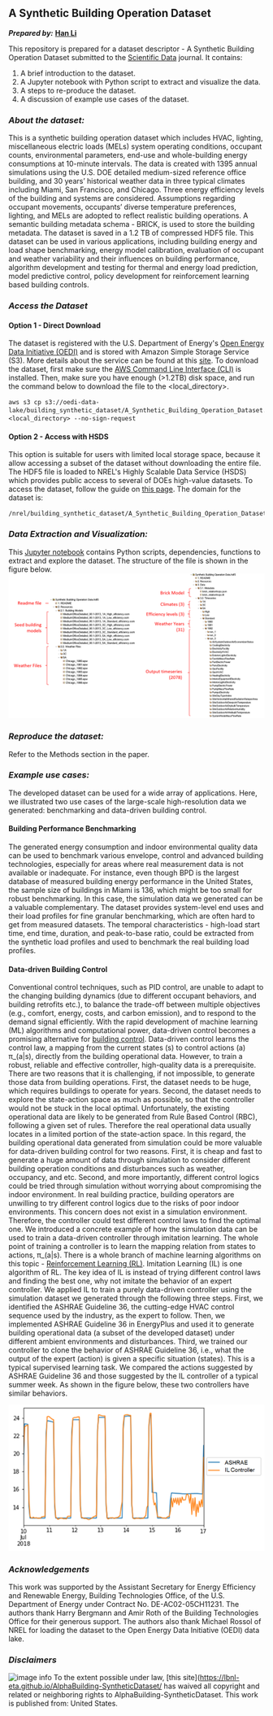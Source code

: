 ## A Synthetic Building Operation Dataset

***Prepared by:*** [**Han Li**](https://github.com/tsbyq)

This repository is prepared for a dataset descriptor - A Synthetic Building Operation Dataset submitted to the [Scientific Data](https://www.nature.com/sdata/) journal. It contains:
1. A brief introduction to the dataset.
2. A Jupyter notebook with Python script to extract and visualize the data.
3. A steps to re-produce the dataset.
3. A discussion of example use cases of the dataset. 



### ***About the dataset:***

This is a synthetic building operation dataset which includes HVAC, lighting, miscellaneous electric loads (MELs) system operating conditions, occupant counts, environmental parameters, end-use and whole-building energy consumptions at 10-minute intervals. The data is created with 1395 annual simulations using the U.S. DOE detailed medium-sized reference office building, and 30 years’ historical weather data in three typical climates including Miami, San Francisco, and Chicago. Three energy efficiency levels of the building and systems are considered. Assumptions regarding occupant movements, occupants’ diverse temperature preferences, lighting, and MELs are adopted to reflect realistic building operations. A semantic building metadata schema - BRICK, is used to store the building metadata. The dataset is saved in a 1.2 TB of compressed HDF5 file. This dataset can be used in various applications, including building energy and load shape benchmarking, energy model calibration, evaluation of occupant and weather variability and their influences on building performance, algorithm development and testing for thermal and energy load prediction, model predictive control, policy development for reinforcement learning based building controls.


### ***Access the Dataset***
#### Option 1 - Direct Download
The dataset is registered with the U.S. Department of Energy's [Open Energy Data Initiative (OEDI)](https://data.openei.org/) and is stored with Amazon Simple Storage Service (S3). More details about the service can be found at this [site](https://registry.opendata.aws/oedi-data-lake/). To download the dataset, first make sure the [AWS Command Line Interface (CLI)](https://aws.amazon.com/cli/) is installed. Then, make sure you have enough (>1.2TB) disk space, and run the command below to download the file to the <local_directory\>.
```
aws s3 cp s3://oedi-data-lake/building_synthetic_dataset/A_Synthetic_Building_Operation_Dataset.h5 <local_directory> --no-sign-request
```

#### Option 2 - Access with HSDS 
This option is suitable for users with limited local storage space, because it allow accessing a subset of the dataset without downloading the entire file. The HDF5 file is loaded to NREL's Highly Scalable Data Service (HSDS) which provides public access to several of DOEs high-value datasets. To access the dataset, follow the guide on [this page](https://github.com/nrel/hsds-examples). The domain for the dataset is:
```
/nrel/building_synthetic_dataset/A_Synthetic_Building_Operation_Dataset.h5
```

### ***Data Extraction and Visualization:***

This [Jupyter notebook](https://github.com/tsbyq/AlphaBuilding-A-Synthetic-Building-Operation-Dataset/blob/gh-pages/A%20Synthetic%20Operation%20Dataset.ipynb) contains Python scripts, dependencies, functions to extract and explore the dataset. The structure of the file is shown in the figure below.
![image info](https://raw.githubusercontent.com/LBNL-ETA/AlphaBuilding-SyntheticDataset/gh-pages/file_structure.png)

### ***Reproduce the dataset:***
Refer to the Methods section in the paper. 


### ***Example use cases:***
The developed dataset can be used for a wide array of applications. Here, we illustrated two use cases of the large-scale high-resolution data we generated: benchmarking and data-driven building control.

#### Building Performance Benchmarking
The generated energy consumption and indoor environmental quality data can be used to benchmark various envelope, control and advanced building technologies, especially for areas where real measurement data is not available or inadequate. For instance, even though BPD is the largest database of measured building energy performance in the United States, the sample size of buildings in Miami is 136, which might be too small for robust benchmarking. In this case, the simulation data we generated can be a valuable complementary. The dataset provides system-level end uses and their load profiles for fine granular benchmarking, which are often hard to get from measured datasets. The temporal characteristics - high-load start time, end time, duration, and peak-to-base ratio, could be extracted from the synthetic load profiles and used to benchmark the real building load profiles.


#### Data-driven Building Control
Conventional control techniques, such as PID control, are unable to adapt to the changing building dynamics (due to different occupant behaviors, and building retrofits etc.), to balance the trade-off between multiple objectives (e.g., comfort, energy, costs, and carbon emission), and to respond to the demand signal efficiently. With the rapid development of machine learning (ML) algorithms and computational power, data-driven control becomes a promising alternative for [building control][1]. 
Data-driven control learns the control law, a mapping from the current states (s) to control actions (a) π_(a|s), directly from the building operational data. However, to train a robust, reliable and effective controller, high-quality data is a prerequisite. There are two reasons that it is challenging, if not impossible, to generate those data from building operations. First, the dataset needs to be huge, which requires buildings to operate for years. Second, the dataset needs to explore the state-action space as much as possible, so that the controller would not be stuck in the local optimal. Unfortunately, the existing operational data are likely to be generated from Rule Based Control (RBC), following a given set of rules. Therefore the real operational data usually locates in a limited portion of the state-action space. In this regard, the building operational data generated from simulation could be more valuable for data-driven building control for two reasons. First, it is cheap and fast to generate a huge amount of data through simulation to consider different building operation conditions and disturbances such as weather, occupancy, and etc. Second, and more importantly, different control logics could be tried through simulation without worrying about compromising the indoor environment. In real building practice, building operators are unwilling to try different control logics due to the risks of poor indoor environments. This concern does not exist in a simulation environment. Therefore, the controller could test different control laws to find the optimal one. 
We introduced a concrete example of how the simulation data can be used to train a data-driven controller through imitation learning. The whole point of training a controller is to learn the mapping relation from states to actions, π_(a|s). There is a whole branch of machine learning algorithms on this topic - [Reinforcement Learning (RL)][2]. Imitation Learning (IL) is one algorithm of RL. The key idea of IL is instead of trying different control laws and finding the best one, why not imitate the behavior of an expert controller. We applied IL to train a purely data-driven controller using the simulation dataset we generated through the following three steps. First, we identified the ASHRAE Guideline 36, the cutting-edge HVAC control sequence used by the industry, as the expert to follow. Then, we implemented ASHRAE Guideline 36 in EnergyPlus and used it to generate building operational data (a subset of the developed dataset) under different ambient environments and disturbances. Third, we trained our controller to clone the behavior of ASHRAE Guideline 36, i.e., what the output of the expert (action) is given a specific situation (states). This is a typical supervised learning task. We compared the actions suggested by ASHRAE Guideline 36 and those suggested by the IL controller of a typical summer week. As shown in the figure below, these two controllers have similar behaviors. 

![image info](https://raw.githubusercontent.com/LBNL-ETA/AlphaBuilding-SyntheticDataset/gh-pages/example.png)

[1]: https://www.sciencedirect.com/science/article/pii/S0378778819337879

[2]: https://www.sciencedirect.com/science/article/abs/pii/S0306261920305481


### ***Acknowledgements***
This work was supported by the Assistant Secretary for Energy Efficiency and Renewable Energy, Building Technologies Office, of the U.S. Department of Energy under Contract No. DE-AC02-05CH11231. The authors thank Harry Bergmann and Amir Roth of the Building Technologies Office for their generous support. The authors also thank Michael Rossol of NREL for loading the dataset to the Open Energy Data Initiative (OEDI) data lake.

### ***Disclaimers***
![image info](https://licensebuttons.net/p/zero/1.0/88x31.png) To the extent possible under law, [this site](https://lbnl-eta.github.io/AlphaBuilding-SyntheticDataset/ has waived all copyright and related or neighboring rights to AlphaBuilding-SyntheticDataset. This work is published from: United States.



<!-- ### Markdown

Markdown is a lightweight and easy-to-use syntax for styling your writing. It includes conventions for

```markdown
Syntax highlighted code block

# Header 1
## Header 2
### Header 3

- Bulleted
- List

1. Numbered
2. List

**Bold** and _Italic_ and `Code` text

[Link](url) and ![Image](src)
```

For more details see [GitHub Flavored Markdown](https://guides.github.com/features/mastering-markdown/).

### Jekyll Themes

Your Pages site will use the layout and styles from the Jekyll theme you have selected in your [repository settings](https://github.com/tsbyq/Synthetic_Operation_Data/settings). The name of this theme is saved in the Jekyll `_config.yml` configuration file.

### Support or Contact

Having trouble with Pages? Check out our [documentation](https://docs.github.com/categories/github-pages-basics/) or [contact support](https://github.com/contact) and we’ll help you sort it out.
 -->
